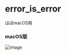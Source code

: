 # error_is_error
ほぼmacOS用

### macOS版
![image](https://user-images.githubusercontent.com/84224913/167279980-acdb484c-ea9d-4a48-bc49-5a2b1b7b1406.png)


